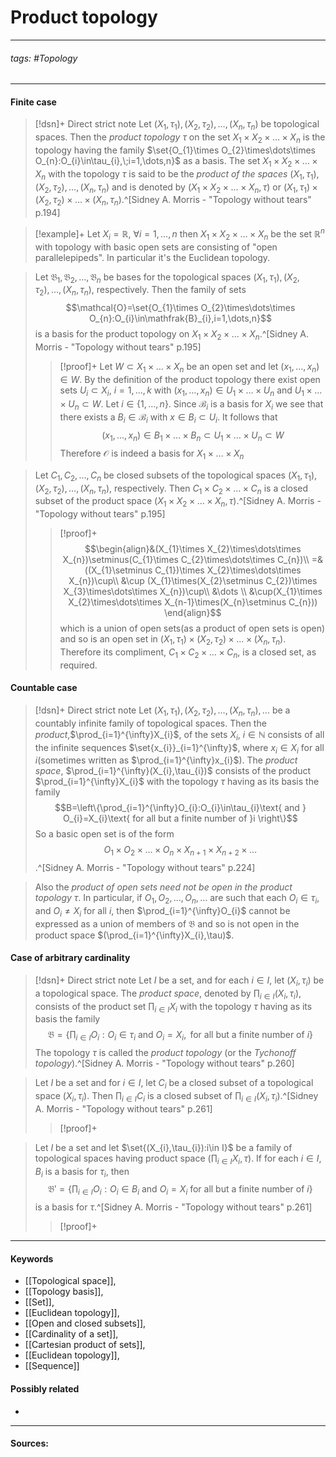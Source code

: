 # Product topology
***
###### tags: #Topology 
***
#### Finite case
>[!dsn]+ Direct strict note
>Let $(X_{1},\tau_{1}),(X_{2},\tau_{2}),\dots,(X_{n},\tau_{n})$ be topological spaces. Then the *product topology* $\tau$ on the set $X_{1}\times X_{2}\times\dots\times X_{n}$ is the topology having the family $\set{O_{1}\times O_{2}\times\dots\times O_{n}:O_{i}\in\tau_{i},\;i=1,\dots,n}$ as a basis. The set $X_{1}\times X_{2}\times\dots\times X_{n}$ with the topology $\tau$ is said to be the *product of the spaces* $(X_{1},\tau_{1}),(X_{2},\tau_{2}),\dots,(X_{n},\tau_{n})$ and is denoted by $(X_{1}\times X_{2}\times\dots\times X_{n},\tau)$ or $(X_{1},\tau_{1})\times(X_{2},\tau_{2})\times\dots\times(X_{n},\tau_{n})$.^[Sidney A. Morris - "Topology without tears" p.194]

>[!example]+ 
>Let $X_{i}=\mathbb{R}$, $\forall i=1,\dots,n$ then $X_{1}\times X_{2}\times\dots\times X_{n}$ be the set $\mathbb{R}^{n}$ with topology with basic open sets are consisting of "open parallelepipeds". In particular it's the Euclidean topology.

>Let $\mathfrak{B}_{1},\mathfrak{B}_{2},\dots,\mathfrak{B}_{n}$ be bases for the topological spaces $(X_{1},\tau_{1}),(X_{2},\tau_{2}),\dots,(X_{n},\tau_{n})$, respectively. Then the family of sets 
>$$\mathcal{O}=\set{O_{1}\times O_{2}\times\dots\times O_{n}:O_{i}\in\mathfrak{B}_{i},i=1,\dots,n}$$ is a basis for the product topology on $X_{1}\times X_{2}\times\dots\times X_{n}$.^[Sidney A. Morris - "Topology without tears" p.195]
>>[!proof]+
>>Let $W\subset X_{1}\times\dots\times X_{n}$ be an open set and let $(x_{1},\dots,x_{n})\in W$. By the definition of the product topology there exist open sets $U_{i}\subset X_{i}$, $i=1,\dots,k$ with $(x_{1},\dots,x_{n})\in U_{1}\times\dots\times U_{n}$ and $U_{1}\times\dots\times U_{n}\subset W$.
>>Let $i\in\{1,\dots,n\}$. Since $\mathcal{B}_{i}$ is a basis for $X_{i}$ we see that there exists a $B_{i}\in\mathcal{B}_{i}$ with $x\in B_{i}\subset U_{i}$. It follows that
>>$$(x_{1},\dots,x_{n})\in B_{1}\times\dots\times B_{n}\subset U_{1}\times\dots\times U_{n}\subset W$$
>>Therefore $\mathcal{O}$ is indeed a basis for $X_{1}\times\dots\times X_{n}$

>Let $C_{1},C_{2},\dots,C_{n}$ be closed subsets of the topological spaces $(X_{1},\tau_{1}),(X_{2},\tau_{2}),\dots,(X_{n},\tau_{n})$, respectively. Then $C_{1}\times C_{2}\times\dots\times C_{n}$ is a closed subset of the product space $(X_{1}\times X_{2}\times\dots\times X_{n},\tau)$.^[Sidney A. Morris - "Topology without tears" p.195]
>>[!proof]+
>>$$\begin{align}&(X_{1}\times X_{2}\times\dots\times X_{n})\setminus(C_{1}\times C_{2}\times\dots\times C_{n})\\ =&((X_{1}\setminus C_{1})\times X_{2}\times\dots\times X_{n})\cup\\ &\cup (X_{1}\times(X_{2}\setminus C_{2})\times X_{3}\times\dots\times X_{n})\cup\\ &\dots \\ &\cup(X_{1}\times X_{2}\times\dots\times X_{n-1}\times(X_{n}\setminus C_{n})) \end{align}$$
>>which is a union of open sets(as a product of open sets is open) and so is an open set in $(X_{1},\tau_{1})\times(X_{2},\tau_{2})\times\dots\times(X_{n},\tau_{n})$. Therefore its compliment, $C_{1}\times C_{2}\times\dots\times C_{n}$, is a closed set, as required.

#### Countable case
>[!dsn]+ Direct strict note
>Let $(X_{1},\tau_{1}),(X_{2},\tau_{2}),\dots,(X_{n},\tau_{n}),\dots$ be a countably infinite family of topological spaces. Then the *product*,$\prod_{i=1}^{\infty}X_{i}$, of the sets $X_{i}$, $i\in\mathbb{N}$ consists of all the infinite sequences $\set{x_{i}}_{i=1}^{\infty}$, where $x_{i}\in X_{i}$ for all $i$(sometimes written as $\prod_{i=1}^{\infty}x_{i}$). The *product space*, $\prod_{i=1}^{\infty}(X_{i},\tau_{i})$ consists of the product $\prod_{i=1}^{\infty}X_{i}$ with the topology $\tau$ having as its basis the family
>$$B=\left\{\prod_{i=1}^{\infty}O_{i}:O_{i}\in\tau_{i}\text{ and } O_{i}=X_{i}\text{ for all but a finite number of }i \right\}$$
>So a basic open set is of the form
>$$O_{1}\times O_{2}\times\dots\times O_{n}\times X_{n+1}\times X_{n+2}\times\dots$$
>.^[Sidney A. Morris - "Topology without tears" p.224]

>Also the *product of open sets need not be open in the product topology* $\tau$. In particular, if $O_{1},O_{2},\dots,O_{n},\dots$ are such that each $O_{i}\in\tau_{i}$, and $O_{i}\ne X_{i}$ for all $i$, then $\prod_{i=1}^{\infty}O_{i}$ cannot be expressed as a union of members of $\mathfrak{B}$ and so is not open in the product space $(\prod_{i=1}^{\infty}X_{i},\tau)$.

#### Case of arbitrary cardinality
>[!dsn]+ Direct strict note
>Let $I$ be a set, and for each $i\in I$, let $(X_{i},\tau_{i})$ be a topological space. The *product space*, denoted by $\prod_{i\in I}(X_{i},\tau_{i})$, consists of the product set $\prod_{i\in I}X_{i}$ with the topology $\tau$ having as its basis the family
>$$\mathfrak{B}=\left\{\prod_{i\in I}O_{i}:O_{i}\in\tau_{i}\text{ and }O_{i}=X_{i},\text{ for all but a finite number of }i \right\}$$
>The topology $\tau$ is called the *product topology* (or the *Tychonoff topology*).^[Sidney A. Morris - "Topology without tears" p.260]

>Let $I$ be a set and for $i\in I$, let $C_{i}$ be a closed subset of a topological space $(X_{i},\tau_{i})$. Then $\prod_{i\in I}C_{i}$ is a closed subset of $\prod_{i\in I}(X_{i},\tau_{i})$.^[Sidney A. Morris - "Topology without tears" p.261]
>>[!proof]+
>>

>Let $I$ be a set and let $\set{(X_{i},\tau_{i}):i\in I}$ be a family of topological spaces having product space $(\prod_{i\in I}X_{i},\tau)$. If for each $i\in I$, $B_{i}$ is a basis for $\tau_{i}$, then
>$$\mathfrak{B}'=\left\{\prod_{i\in I}O_{i}:O_{i}\in B_{i}\text{ and }O_{i}=X_{i}\text{ for all but a finite number of }i\right\}$$
>is a basis for $\tau$.^[Sidney A. Morris - "Topology without tears" p.261]
>>[!proof]+
***
#### Keywords
- [[Topological space]],
- [[Topology basis]],
- [[Set]],
- [[Euclidean topology]],
- [[Open and closed subsets]],
- [[Cardinality of a set]],
- [[Cartesian product of sets]],
- [[Euclidean topology]],
- [[Sequence]]
#### Possibly related
- 
***
#### Sources: